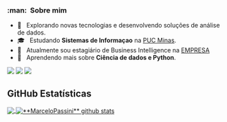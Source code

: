 <h3> :man: &nbsp;Sobre mim </h3>

- 🤔 &nbsp; Explorando novas tecnologias e desenvolvendo soluções de análise de dados.
- 🎓 &nbsp; Estudando **Sistemas de Informaçao** na <a href="https://www.pucminas.br">PUC Minas</a>.
- 💼 &nbsp; Atualmente sou estagiário de Business Intelligence na  <a href="[LINK DA EMPRESA](https://www.global.weir/pt-BR/brands/esco/)">EMPRESA</a>
- 🌱 &nbsp; Aprendendo mais sobre **Ciência de dados e Python**.

<p align="left">
  <a href="#" alt="Gmail">
  <img src="https://img.shields.io/badge/-Gmail-FF0000?style=flat-square&labelColor=FF0000&logo=gmail&logoColor=white&link=mailto:marcelinhopassini@gmail.com" /></a>

  <a href="#" alt="Linkedin">
  <img src="https://img.shields.io/badge/-Linkedin-0e76a8?style=flat-square&logo=Linkedin&logoColor=white&link=[LINK-DO-SEU-LINKEDIN](https://www.linkedin.com/in/marcelo-passini-0691a3273/)" /></a>
  
  <a href="#" alt="Instagram">
  <img src="https://img.shields.io/badge/-Instagram-DF0174?style=flat-square&labelColor=DF0174&logo=instagram&logoColor=white&link=[LINK-DO-SEU-INSTAGRAM](https://www.instagram.com/marcelo_passini/)"/></a>
</p>  

## **GitHub Estatísticas**

<a href="https://github.com/MarceloPassini">
  <img align="center" src="https://github-readme-stats.vercel.app/api/top-langs/?username=MarceloPassini&theme=dracula&hide_langs_below=1" />
</a>

<a href="https://github.com/MarceloPassini">
 <img align="center" src="https://github-readme-stats.vercel.app/api?username=MarceloPassini&show_icons=true&theme=dracula&line_height=27" alt="**MarceloPassini** github stats"/>
</a>
